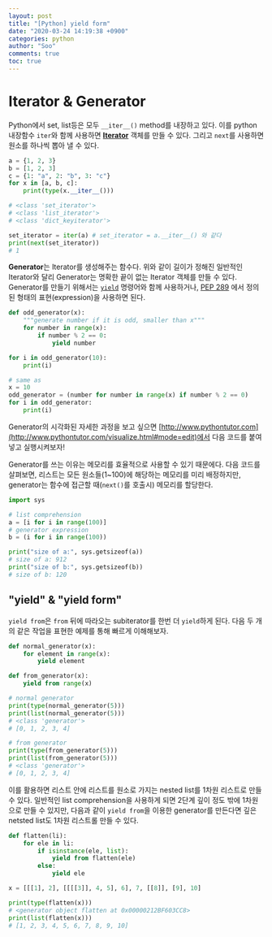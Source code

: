 ```yaml
---
layout: post
title: "[Python] yield form"
date: "2020-03-24 14:19:38 +0900"
categories: python
author: "Soo"
comments: true
toc: true
---
```


# Iterator & Generator

Python에서 set, list등은 모두 `__iter__()` method를 내장하고 있다. 이를 python 내장함수 `iter`와 함께 사용하면 [**Iterator**](https://docs.python.org/ko/3.7/c-api/iterator.html) 객체를 만들 수 있다. 그리고 `next`를 사용하면 원소를 하나씩 뽑아 낼 수 있다. 

```python
a = {1, 2, 3}
b = [1, 2, 3]
c = {1: "a", 2: "b", 3: "c"}
for x in [a, b, c]:
    print(type(x.__iter__()))

# <class 'set_iterator'>
# <class 'list_iterator'>
# <class 'dict_keyiterator'>

set_iterator = iter(a) # set_iterator = a.__iter__() 와 같다
print(next(set_iterator))
# 1
```

**Generator**는 Iterator를 생성해주는 함수다. 위와 같이 길이가 정해진 일반적인 Iterator와 달리 Generator는 명확한 끝이 없는 Iterator 객체를 만들 수 있다. Generator를 만들기 위해서는 [`yield`](https://docs.python.org/3/reference/expressions.html#yieldexpr) 명령어와 함께 사용하거나, [PEP 289](https://www.python.org/dev/peps/pep-0289/) 에서 정의된 형태의 표현(expression)을 사용하면 된다.

```python
def odd_generator(x):
    """generate number if it is odd, smaller than x"""
    for number in range(x):
        if number % 2 == 0:
            yield number

for i in odd_generator(10):
    print(i)

# same as
x = 10
odd_generator = (number for number in range(x) if number % 2 == 0)
for i in odd_generator:
    print(i)
```

Generator의 시각화된 자세한 과정을 보고 싶으면 [http://www.pythontutor.com](http://www.pythontutor.com/visualize.html#mode=edit)에서 다음 코드를 붙여넣고 실행시켜보자!

Generator를 쓰는 이유는 메모리를 효율적으로 사용할 수 있기 때문에다. 다음 코드를 살펴보면, 리스트는 모든 원소들(1~100)에 해당하는 메모리를 미리 배정하지만, generator는 함수에 접근할 때(`next()`를 호출시) 메모리를 할당한다. 

```python
import sys

# list comprehension
a = [i for i in range(100)]
# generator expression
b = (i for i in range(100))

print("size of a:", sys.getsizeof(a))
# size of a: 912
print("size of b:", sys.getsizeof(b))
# size of b: 120
```

## "yield" & "yield form"

`yield from`은 `from` 뒤에 따라오는 subiterator를 한번 더 `yield`하게 된다. 다음 두 개의 같은 작업을 표현한 예제를 통해 빠르게 이해해보자.  

```python
def normal_generator(x):
    for element in range(x):
        yield element

def from_generator(x): 
    yield from range(x)

# normal generator
print(type(normal_generator(5)))
print(list(normal_generator(5)))
# <class 'generator'>
# [0, 1, 2, 3, 4]

# from generator
print(type(from_generator(5)))
print(list(from_generator(5)))
# <class 'generator'>
# [0, 1, 2, 3, 4]
```

이를 활용하면 리스트 안에 리스트를 원소로 가지는 nested list를 1차원 리스트로 만들 수 있다. 일반적인 list comprehension을 사용하게 되면 2단계 깊이 정도 밖에 1차원으로 만들 수 있지만, 다음과 같이 `yield from`을 이용한 generator를 만든다면 깊은 netsted list도 1차원 리스트롤 만들 수 있다.

```python
def flatten(li):
    for ele in li:
        if isinstance(ele, list):
            yield from flatten(ele)
        else:
            yield ele

x = [[[1], 2], [[[[3]], 4, 5], 6], 7, [[8]], [9], 10]

print(type(flatten(x)))
# <generator object flatten at 0x00000212BF603CC8>
print(list(flatten(x)))
# [1, 2, 3, 4, 5, 6, 7, 8, 9, 10]
```
